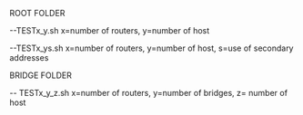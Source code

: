 ROOT FOLDER

--TESTx_y.sh		x=number of routers, y=number of host

--TESTx_ys.sh		x=number of routers, y=number of host, s=use of secondary addresses

BRIDGE FOLDER

-- TESTx_y_z.sh		x=number of routers, y=number of bridges, z= number of host
